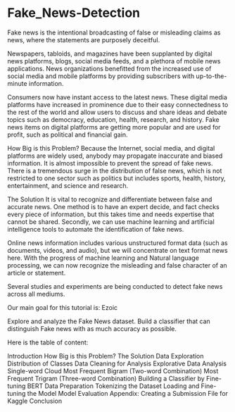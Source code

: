 # Fake_News-Detection

Fake news is the intentional broadcasting of false or misleading claims as news, where the statements are purposely deceitful.

Newspapers, tabloids, and magazines have been supplanted by digital news platforms, blogs, social media feeds, and a plethora of mobile news applications. News organizations benefitted from the increased use of social media and mobile platforms by providing subscribers with up-to-the-minute information.

Consumers now have instant access to the latest news. These digital media platforms have increased in prominence due to their easy connectedness to the rest of the world and allow users to discuss and share ideas and debate topics such as democracy, education, health, research, and history. Fake news items on digital platforms are getting more popular and are used for profit, such as political and financial gain.

How Big is this Problem?
Because the Internet, social media, and digital platforms are widely used, anybody may propagate inaccurate and biased information. It is almost impossible to prevent the spread of fake news. There is a tremendous surge in the distribution of false news, which is not restricted to one sector such as politics but includes sports, health, history, entertainment, and science and research.

The Solution
It is vital to recognize and differentiate between false and accurate news. One method is to have an expert decide, and fact checks every piece of information, but this takes time and needs expertise that cannot be shared. Secondly, we can use machine learning and artificial intelligence tools to automate the identification of fake news.

Online news information includes various unstructured format data (such as documents, videos, and audio), but we will concentrate on text format news here. With the progress of machine learning and Natural language processing, we can now recognize the misleading and false character of an article or statement.

Several studies and experiments are being conducted to detect fake news across all mediums.

Our main goal for this tutorial is:
Ezoic

Explore and analyze the Fake News dataset.
Build a classifier that can distinguish Fake news with as much accuracy as possible.

Here is the table of content:

Introduction
How Big is this Problem?
The Solution
Data Exploration
Distribution of Classes
Data Cleaning for Analysis
Explorative Data Analysis
Single-word Cloud
Most Frequent Bigram (Two-word Combination)
Most Frequent Trigram (Three-word Combination)
Building a Classifier by Fine-tuning BERT
Data Preparation
Tokenizing the Dataset
Loading and Fine-tuning the Model
Model Evaluation
Appendix: Creating a Submission File for Kaggle
Conclusion
